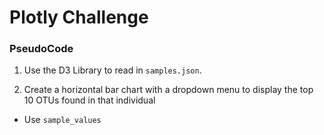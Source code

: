 # Plotly Challenge

### PseudoCode
1. Use the D3 Library to read in `samples.json`.

2. Create a horizontal bar chart with a dropdown menu to display the top 10 OTUs found in that individual
- Use `sample_values`
